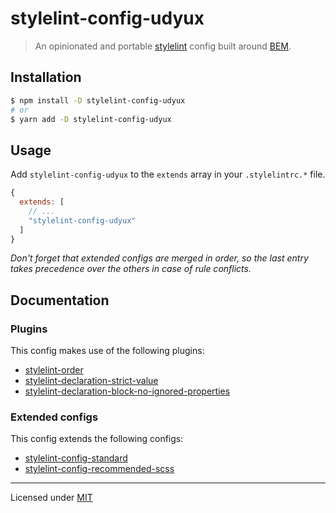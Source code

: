 # stylelint-config-udyux

> An opinionated and portable [stylelint](https://stylelint.io/) config built around [BEM](http://getbem.com/).

## Installation

```bash
$ npm install -D stylelint-config-udyux
# or
$ yarn add -D stylelint-config-udyux
```

## Usage

Add `stylelint-config-udyux` to the `extends` array in your `.stylelintrc.*` file.

```javascript
{
  extends: [
    // ...
    "stylelint-config-udyux"
  ]
}
```

_Don't forget that extended configs are merged in order, so the last entry takes precedence over the others in case of rule conflicts._

## Documentation

### Plugins

This config makes use of the following plugins:

- [stylelint-order](https://github.com/hudochenkov/stylelint-order)
- [stylelint-declaration-strict-value](https://github.com/AndyOGo/stylelint-declaration-strict-value)
- [stylelint-declaration-block-no-ignored-properties](https://github.com/kristerkari/stylelint-declaration-block-no-ignored-properties)

### Extended configs

This config extends the following configs:

- [stylelint-config-standard](https://github.com/stylelint/stylelint-config-standard)
- [stylelint-config-recommended-scss](https://github.com/kristerkari/stylelint-config-recommended-scss)

---

Licensed under [MIT](LICENSE)
